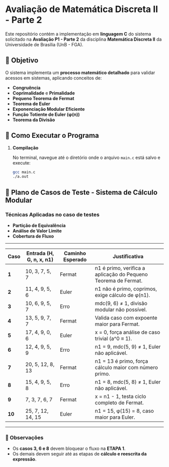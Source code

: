 # Avaliação de Matemática Discreta II - Parte 2

Este repositório contém a implementação em **linguagem C** do sistema solicitado na **Avaliação P1 - Parte 2** da disciplina **Matemática Discreta II** da Universidade de Brasília (UnB - FGA).

## 🎯 Objetivo

O sistema implementa um **processo matemático detalhado** para validar acessos em sistemas, aplicando conceitos de:

- **Congruência**
- **Coprimalidade** e **Primalidade**
- **Pequeno Teorema de Fermat**
- **Teorema de Euler**
- **Exponenciação Modular Eficiente**
- **Função Totiente de Euler (φ(n))**
- **Teorema da Divisão**

## 🚀 Como Executar o Programa

1. **Compilação**

   No terminal, navegue até o diretório onde o arquivo `main.c` está salvo e execute:

   ```bash
   gcc main.c
   ./a.out
   ```

## 🧪 Plano de Casos de Teste - Sistema de Cálculo Modular

### Técnicas Aplicadas no caso de testes

- **Partição de Equivalência**
- **Análise de Valor Limite**
- **Cobertura de Fluxo**

---

| Caso   | Entrada (H, G, n, x, n1) | Caminho Esperado | Justificativa                                                  |
| ------ | ------------------------ | ---------------- | -------------------------------------------------------------- |
| **1**  | 10, 3, 7, 5, 7           | Fermat           | n1 é primo, verifica a aplicação do Pequeno Teorema de Fermat. |
| **2**  | 11, 4, 9, 5, 6           | Euler            | n1 não é primo, coprimos, exige cálculo de φ(n1).              |
| **3**  | 10, 6, 9, 5, 7           | Erro             | mdc(9, 6) ≠ 1, divisão modular não possível.                   |
| **4**  | 13, 5, 9, 7, 7           | Fermat           | Valida caso com expoente maior para Fermat.                    |
| **5**  | 17, 4, 9, 0, 6           | Euler            | x = 0, força análise de caso trivial (a^0 ≡ 1).                |
| **6**  | 12, 4, 9, 5, 9           | Erro             | n1 = 9, mdc(5, 9) ≠ 1, Euler não aplicável.                    |
| **7**  | 20, 5, 12, 8, 13         | Fermat           | n1 = 13 é primo, força cálculo maior com número primo.         |
| **8**  | 15, 4, 9, 5, 8           | Erro             | n1 = 8, mdc(5, 8) ≠ 1, Euler não aplicável.                    |
| **9**  | 7, 3, 7, 6, 7            | Fermat           | x = n1 - 1, testa ciclo completo de Fermat.                    |
| **10** | 25, 7, 12, 14, 15        | Euler            | n1 = 15, φ(15) = 8, caso maior para Euler.                     |

---

### 📌 Observações

- Os **casos 3, 6 e 8** devem bloquear o fluxo na **ETAPA 1**.
- Os demais devem seguir até as etapas de **cálculo e reescrita da expressão**.
